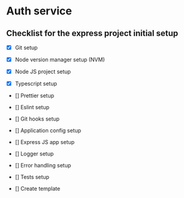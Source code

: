 # Auth service

## Checklist for the express project initial setup

- [x] Git setup

- [x] Node version manager setup (NVM)

- [x] Node JS project setup

- [x] Typescript setup

- [] Prettier setup

- [] Eslint setup

- [] Git hooks setup

- [] Application config setup

- [] Express JS app setup

- [] Logger setup

- [] Error handling setup

- [] Tests setup

- [] Create template
